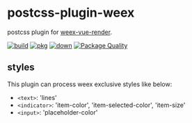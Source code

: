 # postcss-plugin-weex

postcss plugin for [weex-vue-render](https://npmjs.com/package/weex-vue-render).

[![build](https://travis-ci.org/MrRaindrop/postcss-plugin-weex.svg?branch=master)](https://travis-ci.org/MrRaindrop/postcss-plugin-weex)
[![pkg](https://img.shields.io/npm/v/postcss-plugin-weex.svg?style=flat)](https://npmjs.com/package/postcss-plugin-weex)
[![down](https://img.shields.io/npm/dm/postcss-plugin-weex.svg)](https://npmjs.com/package/postcss-plugin-weex)
[![Package Quality](http://npm.packagequality.com/shield/postcss-plugin-weex.svg)](http://packagequality.com/#?package=postcss-plugin-weex)

## styles

This plugin can process weex exclusive styles like below:

* `<text>`: 'lines'
* `<indicator>`: 'item-color', 'item-selected-color', 'item-size'
* `<input>`: 'placeholder-color'
